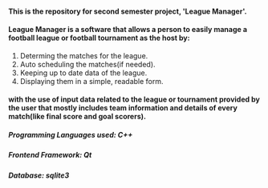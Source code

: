 #### This is the repository for second semester project, 'League Manager'. 
#### League Manager is a software that allows a person to easily manage a football league or football tournament as the host by:
1. Determing the matches for the league.
2. Auto scheduling the matches(if needed).
3. Keeping up to date data of the league.
4. Displaying them in a simple, readable form.
#### with the use of input data related to the league or tournament provided by the user that mostly includes team information and details of every match(like final score and goal scorers).

##### Programming Languages used: C++ 
##### Frontend Framework: Qt
##### Database: sqlite3

